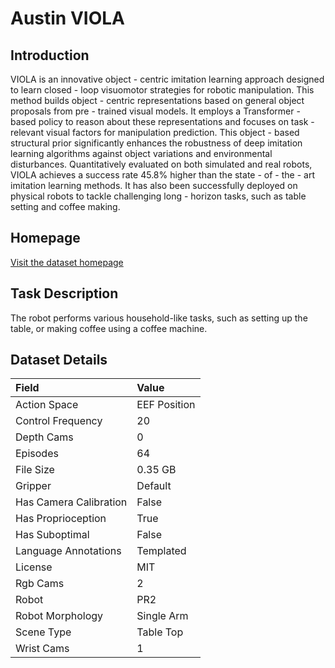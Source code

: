 # Austin VIOLA


## Introduction

VIOLA is an innovative object - centric imitation learning approach designed to learn closed - loop visuomotor strategies for robotic manipulation. This method builds object - centric representations based on general object proposals from pre - trained visual models. It employs a Transformer - based policy to reason about these representations and focuses on task - relevant visual factors for manipulation prediction. This object - based structural prior significantly enhances the robustness of deep imitation learning algorithms against object variations and environmental disturbances. Quantitatively evaluated on both simulated and real robots, VIOLA achieves a success rate 45.8% higher than the state - of - the - art imitation learning methods. It has also been successfully deployed on physical robots to tackle challenging long - horizon tasks, such as table setting and coffee making.


## Homepage

[Visit the dataset homepage](https://ut-austin-rpl.github.io/VIOLA/)


## Task Description

The robot performs various household-like tasks, such as setting up the table, or making coffee using a coffee machine.


## Dataset Details

| Field                            | Value                    |
|:---------------------------------|:-------------------------|
| Action Space                     | EEF Position           |
| Control Frequency                     | 20           |
| Depth Cams                     | 0           |
| Episodes                     | 64           |
| File Size                     |  0.35 GB           |
| Gripper                     | Default           |
| Has Camera Calibration                     | False           |
| Has Proprioception                     | True           |
| Has Suboptimal                     | False           |
| Language Annotations                     | Templated           |
| License                     | MIT           |
| Rgb Cams                     | 2           |
| Robot                     | PR2           |
| Robot Morphology                     | Single Arm           |
| Scene Type                     | Table Top           |
| Wrist Cams                     | 1           |


